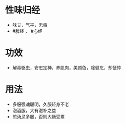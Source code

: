 # 性味归经
- 味甘，气平，无毒
-  #脾经 ， #心经 
# 功效
- 解毒驱虫，安志定神，养肌肉，美颜色，除健忘，却怔忡
# 用法
- 多服强魂聪明，久服轻身不老
- 泡酒服，大有滋补之益
- 煎汤忌多服，否则大肠受累